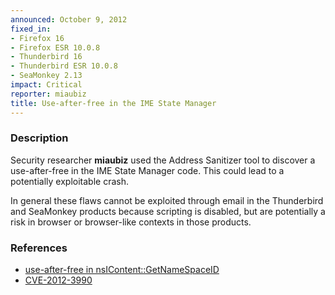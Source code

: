```yaml
---
announced: October 9, 2012
fixed_in:
- Firefox 16
- Firefox ESR 10.0.8
- Thunderbird 16
- Thunderbird ESR 10.0.8
- SeaMonkey 2.13
impact: Critical
reporter: miaubiz
title: Use-after-free in the IME State Manager
---
```


<h3>Description</h3>

<p>Security researcher <strong>miaubiz</strong> used the Address Sanitizer tool
to discover a use-after-free in the IME State Manager code. This could lead to a
potentially exploitable crash. 
</p>

<p class="note">In general these flaws cannot be exploited through email in the
Thunderbird and SeaMonkey products because scripting is disabled, but are
potentially a risk in browser or browser-like contexts in those products.</p>


<h3>References</h3>

<ul>
  <li><a href="https://bugzilla.mozilla.org/show_bug.cgi?id=787704">
      use-after-free in nsIContent::GetNameSpaceID</a></li>
  <li><a href="http://cve.mitre.org/cgi-bin/cvename.cgi?name=CVE-2012-3990" class="ex-ref">CVE-2012-3990</a></li>
</ul>



